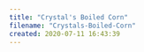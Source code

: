 ```yaml
---
title: "Crystal's Boiled Corn"
filename: "Crystals-Boiled-Corn"
created: 2020-07-11 16:43:39
---
```

